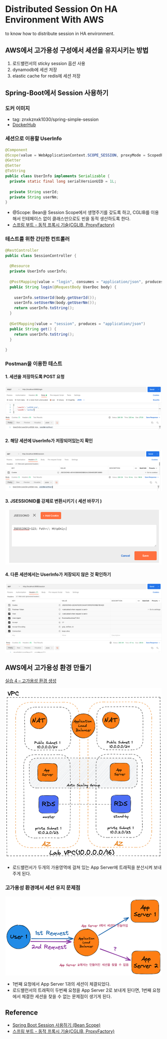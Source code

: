 # Distributed Session On HA Environment With AWS

to know how to distribute session in HA environment.

## AWS에서 고가용성 구성에서 세션을 유지시키는 방법

1. 로드밸런서의 sticky session 옵션 사용
2. dynamodb에 세션 저장
3. elastic cache for redis에 세션 저장

## Spring-Boot에서 Session 사용하기

### 도커 이미지

- tag: znxkznxk1030/spring-simple-session
- [DockerHub](https://hub.docker.com/repository/docker/znxkznxk1030/spring-simple-session)

### 세션으로 이용할 UserInfo

```java
@Component
@Scope(value = WebApplicationContext.SCOPE_SESSION, proxyMode = ScopedProxyMode.TARGET_CLASS)
@Getter
@Setter
@ToString
public class UserInfo implements Serializable {
  private static final long serialVersionUID = 1L;

  private String userId;
  private String userNm;
}
```

- \@Scope: Bean을 Session Scope에서 생명주기를 갖도록 하고, CGLIB를 이용해서 인테페이스 없이 클래스만으로도 빈을 동적 생산하도록 한다.
- [스프링 부트 - 동적 프록시 기술(CGLIB, ProxyFactory)](https://velog.io/@gmtmoney2357/%EC%8A%A4%ED%94%84%EB%A7%81-%EB%B6%80%ED%8A%B8-%EB%8F%99%EC%A0%81-%ED%94%84%EB%A1%9D%EC%8B%9C-%EA%B8%B0%EC%88%A0CGLIB-ProxyFactory)

### 테스트를 위한 간단한 컨트롤러

```java
@RestController
public class SessionController {

  @Resource
  private UserInfo userInfo;

  @PostMapping(value = "login", consumes = "application/json", produces = "application/json")
  public String login(@RequestBody UserDoc body) {

    userInfo.setUserId(body.getUserId());
    userInfo.setUserNm(body.getUserNm());
    return userInfo.toString();
  }

  @GetMapping(value = "session", produces = "application/json")
  public String get() {
    return userInfo.toString();
  }

}
```

### Postman을 이용한 테스트

#### 1. 세션을 저장하도록 POST 요청

![spring-session-01](./figures/spring-session-01.png)

#### 2. 해당 세션에 UserInfo가 저장되어있는지 확인

![spring-session-02](./figures/spring-session-02.png)

#### 3. JSESSIONID를 강제로 변환시키기 ( 세션 바꾸기 )

![spring-session-03](./figures/spring-session-03.png)

#### 4. 다른 세션에서는 UserInfo가 저장되지 않은 것 확인하기

![spring-session-04](./figures/spring-session-04.png)

## AWS에서 고가용성 환경 만들기

[실습 4 – 고가용성 환경 생성](https://github.com/znxkznxk1030/aws-t2/tree/main/ArchitectOnAWS/training4)

![고가용성 환경](./figures/lb00.png)

- 로드밸런서가 두개의 가용영역에 걸쳐 있는 App Server에 트래픽을 분산시켜 보내주게 된다.

### 고가용성 환경에서 세션 유지 문제점

![HA Session Problem](./figures/ha-session-problem.png)

- 1번째 요청에서 App Server 1과의 세션이 체결되었다.
- 로드밸런서의 트래픽이 두번째 요청을 App Server 2로 보내게 된다면, 1번째 요청에서 체결한 세션을 찾을 수 없는 문제점이 생기게 된다.

## Reference

- [Spring Boot Session 사용하기 (Bean Scope)](https://gofnrk.tistory.com/42)
- [스프링 부트 - 동적 프록시 기술(CGLIB, ProxyFactory)](https://velog.io/@gmtmoney2357/%EC%8A%A4%ED%94%84%EB%A7%81-%EB%B6%80%ED%8A%B8-%EB%8F%99%EC%A0%81-%ED%94%84%EB%A1%9D%EC%8B%9C-%EA%B8%B0%EC%88%A0CGLIB-ProxyFactory)
